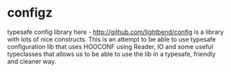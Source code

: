 # configz

typesafe config library here - http://github.com/lightbend/config is a library with lots of nice constructs. This is an attempt
to be able to use typesafe configuration lib that uses HOOCONF using Reader, IO and some useful typeclasses that allows us
to be able to use the lib in a typesafe, friendly and cleaner way.
